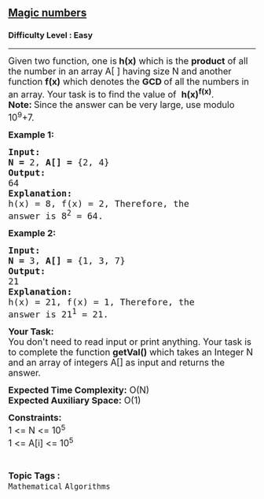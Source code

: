 <h2><a href="https://www.geeksforgeeks.org/problems/magic-numbers3143/1?itm_source=geeksforgeeks&itm_medium=article&itm_campaign=bottom_sticky_on_article">Magic numbers</a></h2><h3>Difficulty Level : Easy</h3><hr><div class="problems_problem_content__Xm_eO"><p><span style="font-size:18px">Given two function, one is<strong> h(x)</strong> which is the <strong>product</strong> of all the number in an&nbsp;array A[ ] having size N and another<br>
function <strong>f(x)</strong> which denotes&nbsp;the <strong>GCD&nbsp;</strong>of all the numbers in an array. Your task is to find the value of &nbsp;<strong>h(x)<sup>f(x)</sup></strong>.</span><br>
<span style="font-size:18px"><strong>Note:&nbsp;</strong>Since the answer can be very large, use modulo 10<sup>9</sup>+7.</span></p>

<p><span style="font-size:18px"><strong>Example 1:</strong></span></p>

<pre><span style="font-size:18px"><strong>Input:</strong></span>
<span style="font-size:18px"><strong>N = </strong>2, <strong>A[] = </strong>{2, 4}</span>
<span style="font-size:18px"><strong>Output:</strong></span>
<span style="font-size:18px">64</span>
<span style="font-size:18px"><strong>Explanation:</strong></span>
<span style="font-size:18px">h(x) = 8, f(x) = 2, Therefore, the
answer is 8<sup>2</sup> = 64.</span></pre>

<p><span style="font-size:18px"><strong>Example 2:</strong></span></p>

<pre><span style="font-size:18px"><strong>Input:</strong></span>
<span style="font-size:18px"><strong>N = </strong>3, <strong>A[] = </strong>{1, 3, 7}</span>
<span style="font-size:18px"><strong>Output:</strong></span>
<span style="font-size:18px">21</span>
<span style="font-size:18px"><strong>Explanation:</strong></span>
<span style="font-size:18px">h(x) = 21, f(x) = 1, Therefore, the
answer is 21<sup>1</sup> = 21.</span>
</pre>

<p><span style="font-size:18px"><strong>Your Task:</strong><br>
You don't need to read input or print anything. Your task is to complete the function <strong>getVal()</strong> which takes an Integer N and an array of integers A[] as input and returns the answer.</span></p>

<p><span style="font-size:18px"><strong>Expected Time Complexity:</strong> O(N)<br>
<strong>Expected Auxiliary Space:</strong> O(1)</span></p>

<p><span style="font-size:18px"><strong>Constraints:</strong></span><br>
<span style="font-size:18px">1 &lt;= N &lt;= 10<sup>5</sup><br>
1 &lt;= A[i] &lt;= 10<sup>5</sup></span></p>
</div><br><p><span style=font-size:18px><strong>Topic Tags : </strong><br><code>Mathematical</code>&nbsp;<code>Algorithms</code>&nbsp;